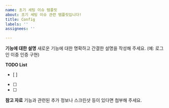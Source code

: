 ```yaml
---
name: 초기 세팅 이슈 템플릿
about: 초기 세팅 이슈 관련 템플릿입니다!
title: Config
labels: ''
assignees: ''

---
```


**기능에 대한 설명**
새로운 기능에 대한 명확하고 간결한 설명을 작성해 주세요.
(예: 로그인 이중 인증 구현)

**TODO List**
- [ ] 
- [ ]
- [ ]

**참고 자료**
기능과 관련된 추가 정보나 스크린샷 등이 있다면 첨부해 주세요.
